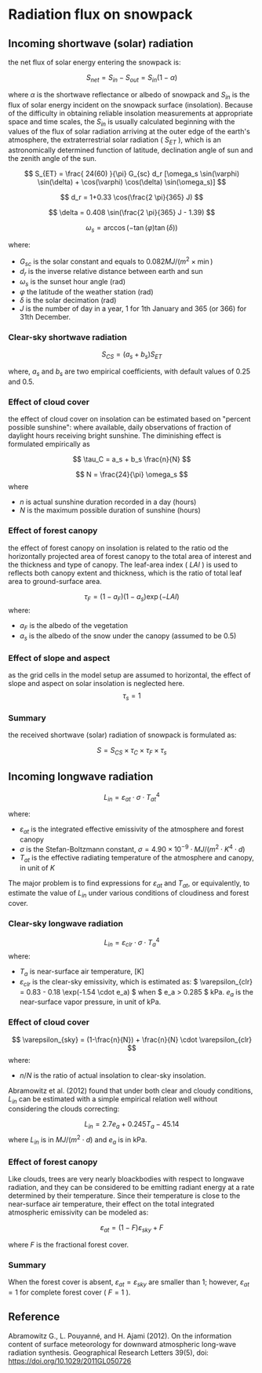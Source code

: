 # Radiation flux on snowpack

## Incoming shortwave (solar) radiation
the net flux of solar energy entering the snowpack is:

$$
S_{net} = S_{in} - S_{out} = S_{in} (1 - \alpha)
$$

where $\alpha$ is the shortwave reflectance or albedo of snowpack and $S_{in}$ is the flux of solar energy incident on the snowpack surface (insolation). Because of the difficulty in obtaining reliable insolation measurements at appropriate space and time scales, the $S_{in}$ is usually calculated beginning with the values of the flux of solar radiation arriving at the outer edge of the earth's atmosphere, the extraterrestrial solar radiation ( $S_{ET}$ ), which is an astronomically determined function of latitude, declination angle of sun and the zenith angle of the sun. 

$$
S_{ET} = \frac{
    24(60)
}{\pi} G_{sc} d_r [\omega_s \sin(\varphi) \sin(\delta) + \cos(\varphi) \cos(\delta) \sin(\omega_s)]
$$

$$
d_r = 1+0.33 \cos(\frac{2 \pi}{365} J)
$$

$$
\delta = 0.408 \sin(\frac{2 \pi}{365} J - 1.39)
$$

$$
\omega_s = \arccos( - \tan(\varphi) \tan(\delta))
$$

where:
- $G_{sc}$ is the solar constant and equals to $0.082 MJ/(m^2 \times \min)$
- $d_r$ is the inverse relative distance between earth and sun
- $\omega_s$ is the sunset hour angle (rad)
- $\varphi$ the latitude of the weather station (rad)
- $\delta$ is the solar decimation (rad)
- $J$ is the number of day in a year, 1 for 1th January and 365 (or 366) for 31th December.

### Clear-sky shortwave radiation

$$
S_{CS} = (a_s + b_s) S_{ET}
$$

where, $a_s$ and $b_s$ are two empirical coefficients, with default values of 0.25 and 0.5.

### Effect of cloud cover
the effect of cloud cover on insolation can be estimated based on "percent possible sunshine": where available, daily observations of fraction of daylight hours receiving bright sunshine. The diminishing effect is formulated empirically as 

$$
\tau_C = a_s + b_s \frac{n}{N}
$$

$$
N = \frac{24}{\pi} \omega_s
$$
where
- $n$ is actual sunshine duration recorded in a day (hours)
- $N$ is the maximum possible duration of sunshine (hours)


### Effect of forest canopy
the effect of forest canopy on insolation is related to the ratio od the horizontally projected area of forest canopy to the total area of interest and the thickness and type of canopy. The leaf-area index ( $LAI$ ) is used to reflects both canopy extent and thickness, which is the ratio of total leaf area to ground-surface area. 

$$
\tau_F = (1-a_F) (1-a_s) \exp(-LAI)
$$
where:
- $a_F$ is the albedo of the vegetation
- $a_s$ is the albedo of the snow under the canopy (assumed to be 0.5)


### Effect of slope and aspect
as the grid cells in the model setup are assumed to horizontal, the effect of slope and aspect on solar insolation is neglected here.
$$
\tau_s = 1
$$

### Summary

the received shortwave (solar) radiation of snowpack is formulated as:

$$
S = S_{CS} \times \tau_C \times \tau_F \times \tau_s
$$

## Incoming longwave radiation 

$$
L_{in} = \varepsilon_{at} \cdot \sigma \cdot {T_{at}}^4
$$

where:
- $\varepsilon_{at}$ is the integrated effective emissivity of the atmosphere and forest canopy
- $\sigma$ is the Stefan-Boltzmann constant, $\sigma = 4.90 \times 10^{-9} \cdot MJ/(m^2 \cdot K^4 \cdot d)$
- $T_{at}$ is the effective radiating temperature of the atmosphere and canopy, in unit of $K$

The major problem is to find expressions for $\varepsilon_{at}$ and $T_{at}$, or equivalently, to estimate the value of $L_{in}$ under various conditions of cloudiness and forest cover.


### Clear-sky longwave radiation

$$
L_{in} = \varepsilon_{clr} \cdot \sigma \cdot {T_{a}}^4
$$
where:
- $T_{a}$ is near-surface air temperature, [K]
- $\varepsilon_{clr}$ is the clear-sky emissivity, which is estimated as: $ \varepsilon_{clr} = 0.83 - 0.18 \exp(-1.54 \cdot e_a) $ when $ e_a > 0.285 $ kPa. $e_a$ is the near-surface vapor pressure, in unit of kPa. 

### Effect of cloud cover

$$
\varepsilon_{sky} = (1-\frac{n}{N}) + \frac{n}{N} \cdot \varepsilon_{clr}
$$
where:
- $n/N$ is the ratio of actual insolation to clear-sky insolation. 

Abramowitz et al. (2012) found that under both clear and cloudy conditions, $L_{in}$ can be estimated with a simple empirical relation well without considering the clouds correcting:

$$
L_{in} = 2.7 e_a + 0.245 T_a - 45.14
$$
where $L_{in}$ is in $MJ/(m^2 \cdot d)$ and $e_a$ is in kPa.


### Effect of forest canopy

Like clouds, trees are very nearly bloackbodies with respect to longwave radiation, and they can be considered to be emitting radiant energy at a rate determined by their temperature. Since their temperature is close to the near-surface air temperature, their effect on the total integrated atmospheric emissivity can be modeled as:

$$
\varepsilon_{at} = (1-F) \varepsilon_{sky} + F
$$

where $F$ is the fractional forest cover.

### Summary

When the forest cover is absent, $\varepsilon_{at} = \varepsilon_{sky}$ are smaller than 1; however, $\varepsilon_{at} = 1$ for complete forest cover ( $F = 1$ ). 

## Reference

Abramowitz G., L. Pouyanné, and H. Ajami (2012). On the information content of surface meteorology for downward atmospheric long-wave radiation synthesis. Geographical Research Letters 39(5), doi: https://doi.org/10.1029/2011GL050726

